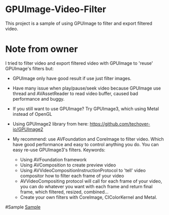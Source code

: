 # GPUImage-Video-Filter
This project is a sample of using GPUImage to filter and export filtered video.

# Note from owner

I tried to filter video and export filtered video with GPUImage to 'reuse' GPUImage's filters but:

- GPUImage only have good result if use just filter images.
- Have many issue when play/pause/seek video because GPUImage use thread and AVAssetReader to read video buffer, caused bad performance and buggy.
- If you still want to use GPUImage? Try GPUImage3, which using Metal instead of OpenGL
- Using GPUImage2 library from here: https://github.com/techover-io/GPUImage2

- My recommend: use AVFoundation and CoreImage to filter video. Which have good performance and easy to control anything you do. You can easy re-use GPUImage3's filters.
Keywords:
  - Using AVFoundation framework
  - Using AVComposition to create preview video
  - Using AVVideoCompositionInstructionProtocol to 'tell' video compositor how to filter each frame of your video
  - AVVideoCompositing protocol will call for each frame of your video, you can do whatever you want with each frame and return final frame, which filtered, resized, combined...
  - Create your own filters with CoreImage, CIColorKernel and Metal.

#Sample
[Sample](sample.MP4)

